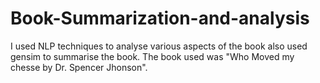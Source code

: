 # Book-Summarization-and-analysis
I used NLP techniques to analyse various aspects of the book also used gensim to summarise the book. The book used was "Who Moved my chesse by Dr. Spencer Jhonson".
